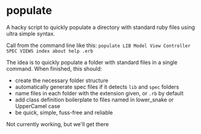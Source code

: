 # populate
A hacky script to quickly populate a directory with standard ruby files using 
ultra simple syntax.

Call from the command line like this:
```populate LIB Model View Controller SPEC VIEWS index about help .erb```

The idea is to quickly populate a folder with standard files in a single command. 
When finished, this should:
* create the necessary folder structure
* automatically generate spec files if it detects ```lib``` and ```spec``` folders
* name files in each folder with the extension given, or ```.rb``` by default
* add class definition boilerplate to files named in lower_snake or UpperCamel case
* be quick, simple, fuss-free and reliable

Not currently working, but we'll get there
